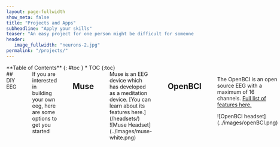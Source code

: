 ```yaml
---
layout: page-fullwidth
show_meta: false
title: "Projects and Apps"
subheadline: "Apply your skills"
teaser: "An easy project for one person might be difficult for someone else. Therefore we have broken down the projects as to either requiring no programming experience (plug and play) or requiring some experience. You will notice that with certain EEG headsets that there is more tutorials than others. This is likely due to the ease of development when using that device. The best way to get started will also depend on the headset that you have available."
header:
   image_fullwidth: "neurons-2.jpg"
permalink: "/projects/"
---
```

<div class="row">
<div class="medium-4 medium-push-8 columns" markdown="1">
<div class="panel radius" markdown="1">
**Table of Contents**
{: #toc }
*  TOC
{:toc}
</div>
</div><!-- /.medium-4.columns -->


<div class="medium-8 medium-pull-4 columns" markdown="1">
## DIY EEG
<hr>

<div class="row">
<div class="large-6 columns" markdown="1">
If you are interested in building your own eeg, here are some options to get you started
</div>
</div>
<table>
  <tr>
    <th>Tutorial</th>
    <th>Author</th>
    <th>Difficulty</th>
    <th>Description</th>
    <th>Link</th>
  </tr>
  <tr>
      <td>Smartphone BCI</td>
      <td>NeuroTechLDN</td>
      <td>Some Technical Experience</td>
      <td>The DIY eeg is a 20 Euro device allows for your to build an SSVEP which can connect to your smartphone and can be used as a keyboard. </td>
      <td><a target="_blank_" href="https://github.com/icibici/smartphone-bci-hardware">Click</a></td>
  </tr>
  <tr>
      <td>DIY EEG</td>
      <td>OpenEEG Community</td>
      <td>Some Technical Experience</td>
      <td>This is one of the first and oldest DIY EEG designs out there. </td>
      <td><a target="_blank_" href="http://openeeg.sourceforge.net/doc/">Click</a></td>
  </tr>

</table>


## Muse
<hr>

<div class="row">
<div class="large-6 columns" markdown="1">
Muse is an EEG device which has developed as a meditation device. [You can learn about its features here.](/headsets/)
</div>

<div class="large-6 columns" markdown="1">
![Muse Headset](../images/muse-white.png)
</div>
</div> <!-- end of row -->

<table>
  <tr>
    <th>Tutorial</th>
    <th>Author</th>
    <th>Technical Experience Required?</th>    
    <th>Description</th>
    <th>Link</th>
  </tr>
  <tr>
      <td>Introduction to Brain Computer Interfaces</td>
      <td>Raymundo Cassani & Hubert Banville</td>
      <td>A bit</td>
      <td>A Brain Computer Interface tutorial</td>
      <td><a target="_blank_" href="https://github.com/jdpigeon/bci-workshop">Click</a></td>
  </tr>
  <tr>
     <td>Unity and Muse</td>
     <td>Interaxon</td>
     <td>No</td>
     <td>This tutorial will help you get Unity set up to work with the Muse device</td>
     <td><a target="_blank_" href="http://developer.choosemuse.com/unity/getting-started">Click</a></td>
 </tr>
 <tr>
    <td>Web based EEG viewer</td>
    <td>Uri Shaked</td>
    <td>Yes<td>
    <td>This app will allow for you to try out your Muse using Angular via a standard browser</td>
    <td><a target="_blank_" href="https://github.com/urish/angular-muse">Click</a></td>
</tr>
 <tr>
    <td>Topographic map</td>
    <td>Brainavatar</td>
    <td>No</td>
    <td>This app will allow for you to see a topographic map</td>
    <td><a target="_blank_" href="http://www.brainavatar.com/ebrainavatar-muse.html">Click</a></td>
</tr>
</table>

## OpenBCI
<hr>

<div class="row">
<div class="large-6 columns" markdown="1">

The OpenBCI is an open source EEG with a maximum of 16 channels. [Full list of features here.](/headsets/)

</div>
<div class="large-6 columns" markdown="1">
![OpenBCI headset](../images/openBCI.png)
</div>
</div> <!-- end of row -->

<table>
  <tr>
    <th>Tutorial</th>
    <th>Author</th>
    <th>Technical Experience required?</th>
    <th>Description</th>
    <th>Link</th>
  </tr>
  <tr>
    <td>P300 Speller</td>
    <td>Jeremy Frey</td>
    <td>Yes</td>
    <td> This is using the OpenBCI to build a P300 Speller using the oddball paradigm</td>
    <td><a target="_blank_" href="http://blog.jfrey.info/2015/02/04/openbci-p300-coadapt/">Click</a></td>
  </tr>
  <tr>
    <td>OpenBCI GUI</td>
    <td>OpenBCI</td>
    <td>No</td>
    <td> If you would like to just see your eeg activity, OpenBCI has a visualizer you can try</td>
    <td><a target="_blank_" href="http://docs.openbci.com/OpenBCI%20Software/01-OpenBCI_GUI">Click</a></td>
  </tr>
  <tr>
    <td>Alphawave display</td>
    <td> Hassan Albalawi</td>
    <td>Yes</td>
    <td> One of the OpenBCI Community members built an alphawave display</td>
    <td><a target="_blank_" href="http://openbci.com/community/alphawave-openbci-based-demo/">Click</a></td>
  </tr>
  <tr>
    <td>ERP Detector</td>
    <td> NeuroTechBerkley</td>
    <td>Yes</td>
    <td>This tutorial gives you everything you need to detect an ERP using remembered words in a list</td>
    <td><a target="_blank_" href="https://github.com/NeuroTechX/bci-course/tree/master/lab3">Click</a></td>
  </tr>
  <tr>
    <td>Building a simple Neurofeedback system</td>
    <td>NeuroTechBerkley</td>
    <td>Yes</td>
    <td>Using the OpenBCI to have a high beta to theta ratio</td>
    <td><a target="_blank_" href="https://github.com/NeuroTechX/bci-course/tree/master/lab4">Click</a></td>
  </tr>
  <tr>
    <td>Build an SSVEP</td>
    <td>NeuroTechBerkley</td>
    <td>Yes</td>
    <td>Using the OpenBCI to capture Steady-State Visual Evoked Potentials of remembered vs non-remembered words</td>
    <td><a target="_blank_" href="https://github.com/NeuroTechX/bci-course/tree/master/lab5">Click</a></td>
  </tr>
  <tr>
    <td>Measuring Attention via Cross Brain Correlation Study</td>
    <td>NeuroTechBerkley</td>
    <td>Yes</td>
    <td>In the project, you will be recording eeg activity from different subjects while they watch a video. You should be able to see a peaks in activity during </td>
    <td><a target="_blank_" href="https://github.com/NeuroTechX/bci-course/tree/master/lab7">Click</a></td>
  </tr>
  <tr>
    <td>Brain Response to Smell Study</td>
    <td>NeuroTechBerkley</td>
    <td>Yes</td>
    <td>These scripts will allow for you capture eeg data and determine which smells cause a change in brainwaves</td>
    <td><a target="_blank_" href="https://github.com/NeuroTechX/bci-course/tree/master/lab7">Click</a></td>
  </tr>
</table>

## Emotiv
<hr>

<div class="row">
<div class="large-6 columns" markdown="1">
The Emotiv Epoc is a 14 channel EEG. [More details here.](/headsets/)
</div>

<div class="large-6 columns" markdown="1">
![Emotiv headset](../images/emotiv_epoc_600.png)
</div>
</div> <!-- end of row -->
<table>
  <tr>
    <th>Tutorial</th>
    <th>Author</th>
    <th>Technical Experience Required?</th>    
    <th>Description</th>
    <th>Link</th>
  </tr>
  <tr>
    <td>Brain Controlled Wheelchair</td>
    <td>jerkey</td>
    <td>yes</td>
    <td>This Instructable will show how to make a Brain-Controlled Electric Wheelchair, so that a person can become mobile without moving their body.</td>
    <td><a target= "_blank_" href="http://www.instructables.com/id/Brain-Controlled-Wheelchair/" >Click</a></td>
  </tr>
</table>



## NeuroSky
<hr>

<div class="row">
<div class="large-6 columns" markdown="1">
The Neurosky is one of the original consumer EEGs on the market. [Detailed description here.](/headsets/)
</div>

<div class="large-6 columns" markdown="1">
![Neurosky headset](../images/NeuroskyMindwave.png)
</div>
</div> <!-- end of row -->

<table>
  <tr>
    <th>Tutorial</th>
    <th>Author</th>
    <th>Technical Experience Required?</th>    
    <th>Description</th>
    <th>Link</th>
  </tr>
  <tr>
   <td>Brain Controlled RC Helicopter</td>
   <td>Puzzlebox</td>
   <td>Yes</td>
   <td>This Instructable will show you how take a Radio Controller Helicopter and modify the remote control hardware such that it can be operated by free, open source computer software and flown based on brainwave measurements of concentration and relaxation taken by consumer-grade EEG headsets.</td>
   <td><a target="_blank_" href="http://www.instructables.com/id/Brain-Controlled-RC-Helicopter/">Click</a></td>
   </tr>
   <tr>
     <td>Mini Arduino Portable EEG</td>
     <td>johnag</td>
     <td>Yes</td>
     <td>This is another example of the versatility , and of   what , the Arduino, a small LCD Color display and  the right type of sensors, are capable of doing.</td>
     <td><a target="_blank_" href="http://www.instructables.com/id/Mini-Arduino-Portable-EEG-Brain-Wave-Monitor-/">Click</a></td>
   </tr>
   <tr>
      <td>Mind Controlled Fan</td>
      <td>BruvneshT1</td>
      <td>Yes</td>
      <td>In this Instructable I will show that how with the help of an Arduino and Processing I was able to control a Fan.</td>
      <td><a target="_blank_" href="http://www.instructables.com/id/Mind-Controlled-Fan-for-ALS-or-Paralyzed-patients/">Click</a></td>
  </tr>
  <tr>
     <td>Neurosky Visualizer</td>
     <td>Neurosky</td>
     <td>no</td>
     <td>This it the free Neurosky visualizer that you can use right out of the box</td>
     <td><a target="_blank_" href="http://store.neurosky.com/products/brainwave-visualizer">Click</a></td>
 </tr>
</table>



## No Headset
<hr>

If you don't have a headset available, there are still some stuff you could do with Brain data. Check out some of these sources.

* Want to contribute to open Neuroscience in a gamified way? [Check out Eyewire](http://eyewire.org/explore)
* You can also take a look at a buttload of MRI data [using Brainbox](http://brainbox.pasteur.fr/)

</div> <!-- end of content column -->
</div> <!-- end of row -->
